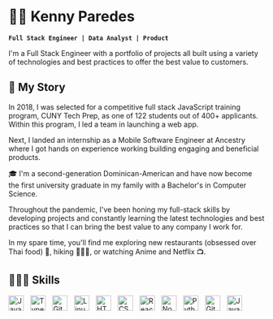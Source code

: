 # 👋🏽 Kenny Paredes
**`Full Stack Engineer | Data Analyst | Product`**

I'm a Full Stack Engineer with a portfolio of projects all built using a variety of technologies and best practices to offer the best value to customers.


## 📖 My Story

In 2018, I was selected for a competitive full stack JavaScript training program, CUNY Tech Prep, as one of 122 students out of 400+ applicants. Within this program, I led a team in launching a web app. 

Next, I landed an internship as a Mobile Software Engineer at Ancestry where I got hands on experience working building engaging and beneficial products. 

🎓 I'm a second-generation Dominican-American and have now become the first university graduate in my family with a Bachelor's in Computer Science.

Throughout the pandemic, I've been honing my full-stack skills by developing projects and constantly learning the latest technologies and best practices so that I can bring the best value to any company I work for.

In my spare time, you'll find me exploring new restaurants (obsessed over Thai food) 🥘, hiking 🏃🏽‍♂️, or watching Anime and Netflix 📺. 
## 👨🏽‍💻 Skills
<img title="JavaScript" align="left" alt="JavaScript" width="30px" style="padding-right:10px;" src="https://cdn.jsdelivr.net/gh/devicons/devicon/icons/javascript/javascript-plain.svg" />
<img title="TypeScript" align="left" alt="TypeScript" width="30px" style="padding-right:10px;" src="https://cdn.jsdelivr.net/gh/devicons/devicon/icons/typescript/typescript-plain.svg" />
<img title="Git" align="left" alt="Git" width="30px" style="padding-right:10px;" src="https://cdn.jsdelivr.net/gh/devicons/devicon/icons/git/git-original.svg" />
<img title="Linux" align="left" alt="Linux" width="30px" style="padding-right:10px;" src="https://cdn.jsdelivr.net/gh/devicons/devicon/icons/linux/linux-original.svg" />
<img title="HTML" align="left" alt="HTML" width="30px" style="padding-right:10px;" src="https://cdn.jsdelivr.net/gh/devicons/devicon/icons/html5/html5-plain.svg" />
<img title="CSS" align="left" alt="CSS" width="30px" style="padding-right:10px;" src="https://cdn.jsdelivr.net/gh/devicons/devicon/icons/css3/css3-plain.svg" />
<img title="React" align="left" alt="React" width="30px" style="padding-right:10px;" src="https://cdn.jsdelivr.net/gh/devicons/devicon/icons/react/react-original.svg" />
<img title="Node" align="left" alt="NodeJS" width="30px" style="padding-right:10px;" src="https://cdn.jsdelivr.net/gh/devicons/devicon/icons/nodejs/nodejs-original.svg" />
<img title="Python" align="left" alt="Python" width="30px" style="padding-right:10px;" src="https://cdn.jsdelivr.net/gh/devicons/devicon/icons/python/python-plain.svg" />
<img title="GitHub" align="left" alt="GitHub" width="30px" style="padding-right:10px;" src="https://cdn.jsdelivr.net/gh/devicons/devicon/icons/github/github-original.svg" />
<img title="Java" align="left" alt="Java" width="30px" style="padding-right:10px;" src="https://cdn.jsdelivr.net/gh/devicons/devicon/icons/java/java-original.svg"/>
<br />

<!--
**KPar/KPar** is a ✨ _special_ ✨ repository because its `README.md` (this file) appears on your GitHub profile.

Here are some ideas to get you started:

- 🔭 I’m currently working on ...
- 🌱 I’m currently learning ...
- 👯 I’m looking to collaborate on ...
- 🤔 I’m looking for help with ...
- 💬 Ask me about ...
- 📫 How to reach me: ...
- 😄 Pronouns: ...
- ⚡ Fun fact: ...
-->
